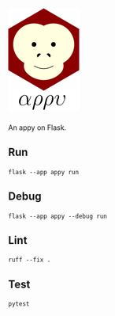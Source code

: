 # ![appy_title](https://github.com/trouchet/appy/blob/8c9923dc13b109b83d07a43d6810ebf7b150a2fb/images/appy_small.png)

An appy on Flask.

## Run

  `flask --app appy run`

## Debug

  `flask --app appy --debug run`

## Lint

   `ruff --fix .`

## Test

  `pytest`
